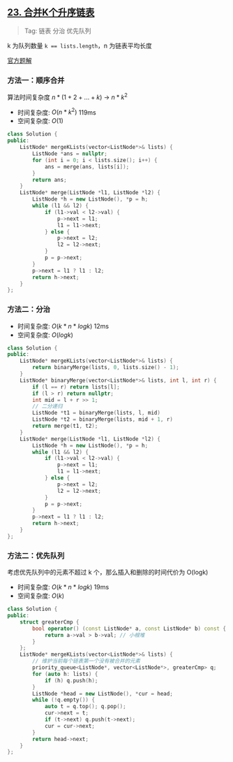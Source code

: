 ## [23. 合并K个升序链表](https://leetcode-cn.com/problems/merge-k-sorted-lists/)

> Tag: 链表 分治 优先队列

k 为队列数量 `k == lists.length`，n 为链表平均长度

[官方题解](https://leetcode.cn/problems/merge-k-sorted-lists/?envType=featured-list&envId=2cktkvj?envType=featured-list&envId=2cktkvj)

### 方法一：顺序合并

算法时间复杂度 $n * (1 + 2 + ... + k)$ -> $n*k^2$

* 时间复杂度: ${O(n*k^2)}$ 119ms
* 空间复杂度: ${O(1)}$
```cpp
class Solution {
public:
    ListNode* mergeKLists(vector<ListNode*>& lists) {
        ListNode *ans = nullptr;
        for (int i = 0; i < lists.size(); i++) {
            ans = merge(ans, lists[i]);
        }
        return ans;
    }
    ListNode* merge(ListNode *l1, ListNode *l2) {
        ListNode *h = new ListNode(), *p = h;
        while (l1 && l2) {
            if (l1->val < l2->val) {
                p->next = l1;
                l1 = l1->next;
            } else {
                p->next = l2;
                l2 = l2->next;
            }
            p = p->next;
        }
        p->next = l1 ? l1 : l2;
        return h->next;
    }
};
```

### 方法二：分治
* 时间复杂度: ${O(k*n*logk)}$ 12ms
* 空间复杂度: ${O(logk)}$
```cpp
class Solution {
public:
    ListNode* mergeKLists(vector<ListNode*>& lists) {
        return binaryMerge(lists, 0, lists.size() - 1);
    }
    ListNode* binaryMerge(vector<ListNode*>& lists, int l, int r) {
        if (l == r) return lists[l];
        if (l > r) return nullptr;
        int mid = l + r >> 1;
        // 二分递归
        ListNode *t1 = binaryMerge(lists, l, mid)
        ListNode *t2 = binaryMerge(lists, mid + 1, r)
        return merge(t1, t2);
    }
    ListNode* merge(ListNode *l1, ListNode *l2) {
        ListNode *h = new ListNode(), *p = h;
        while (l1 && l2) {
            if (l1->val < l2->val) {
                p->next = l1;
                l1 = l1->next;
            } else {
                p->next = l2;
                l2 = l2->next;
            }
            p = p->next;
        }
        p->next = l1 ? l1 : l2;
        return h->next;
    }
};
```

### 方法二：优先队列

考虑优先队列中的元素不超过 k 个，那么插入和删除的时间代价为 O(logk)

* 时间复杂度: ${O(k*n*logk)}$ 19ms
* 空间复杂度: ${O(k)}$
```cpp
class Solution {
public:
    struct greaterCmp {
        bool operator() (const ListNode* a, const ListNode* b) const {
            return a->val > b->val; // 小根堆
        }
    };
    ListNode* mergeKLists(vector<ListNode*>& lists) {
        // 维护当前每个链表第一个没有被合并的元素
        priority_queue<ListNode*, vector<ListNode*>, greaterCmp> q;
        for (auto h: lists) {
            if (h) q.push(h);
        }
        ListNode *head = new ListNode(), *cur = head;
        while (!q.empty()) {
            auto t = q.top(); q.pop();
            cur->next = t;
            if (t->next) q.push(t->next);
            cur = cur->next;
        }
        return head->next;
    }
};
```